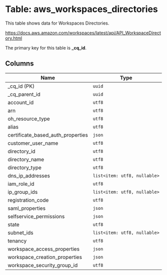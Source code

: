 # Table: aws_workspaces_directories

This table shows data for Workspaces Directories.

https://docs.aws.amazon.com/workspaces/latest/api/API_WorkspaceDirectory.html

The primary key for this table is **_cq_id**.

## Columns

| Name          | Type          |
| ------------- | ------------- |
|_cq_id (PK)|`uuid`|
|_cq_parent_id|`uuid`|
|account_id|`utf8`|
|arn|`utf8`|
|oh_resource_type|`utf8`|
|alias|`utf8`|
|certificate_based_auth_properties|`json`|
|customer_user_name|`utf8`|
|directory_id|`utf8`|
|directory_name|`utf8`|
|directory_type|`utf8`|
|dns_ip_addresses|`list<item: utf8, nullable>`|
|iam_role_id|`utf8`|
|ip_group_ids|`list<item: utf8, nullable>`|
|registration_code|`utf8`|
|saml_properties|`json`|
|selfservice_permissions|`json`|
|state|`utf8`|
|subnet_ids|`list<item: utf8, nullable>`|
|tenancy|`utf8`|
|workspace_access_properties|`json`|
|workspace_creation_properties|`json`|
|workspace_security_group_id|`utf8`|